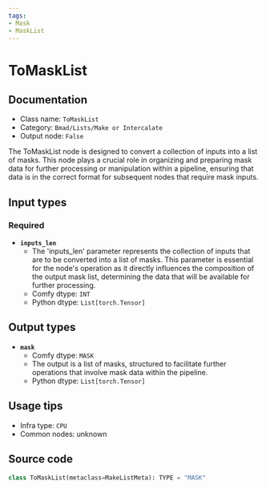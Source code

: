 ```yaml
---
tags:
- Mask
- MaskList
---
```


# ToMaskList
## Documentation
- Class name: `ToMaskList`
- Category: `Bmad/Lists/Make or Intercalate`
- Output node: `False`

The ToMaskList node is designed to convert a collection of inputs into a list of masks. This node plays a crucial role in organizing and preparing mask data for further processing or manipulation within a pipeline, ensuring that data is in the correct format for subsequent nodes that require mask inputs.
## Input types
### Required
- **`inputs_len`**
    - The 'inputs_len' parameter represents the collection of inputs that are to be converted into a list of masks. This parameter is essential for the node's operation as it directly influences the composition of the output mask list, determining the data that will be available for further processing.
    - Comfy dtype: `INT`
    - Python dtype: `List[torch.Tensor]`
## Output types
- **`mask`**
    - Comfy dtype: `MASK`
    - The output is a list of masks, structured to facilitate further operations that involve mask data within the pipeline.
    - Python dtype: `List[torch.Tensor]`
## Usage tips
- Infra type: `CPU`
- Common nodes: unknown


## Source code
```python
class ToMaskList(metaclass=MakeListMeta): TYPE = "MASK"

```
